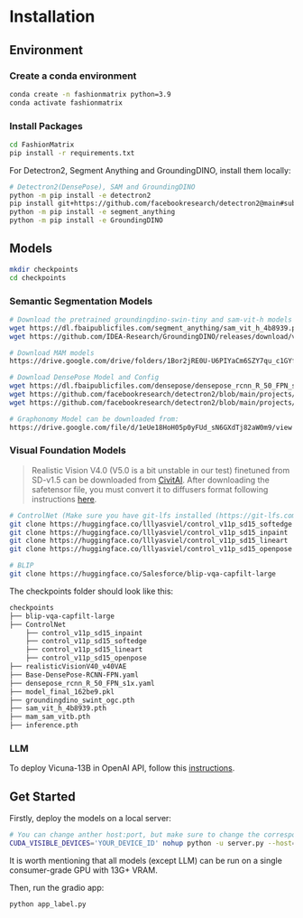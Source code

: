 # Installation

## Environment

### Create a conda environment
```bash
conda create -n fashionmatrix python=3.9
conda activate fashionmatrix
```
### Install Packages
```bash
cd FashionMatrix
pip install -r requirements.txt
```

For Detectron2, Segment Anything and GroundingDINO, install them locally:
```bash
# Detectron2(DensePose), SAM and GroundingDINO
python -m pip install -e detectron2
pip install git+https://github.com/facebookresearch/detectron2@main#subdirectory=projects/DensePose
python -m pip install -e segment_anything
python -m pip install -e GroundingDINO
```

## Models
```bash
mkdir checkpoints
cd checkpoints
```
### Semantic Segmentation Models
```bash
# Download the pretrained groundingdino-swin-tiny and sam-vit-h models
wget https://dl.fbaipublicfiles.com/segment_anything/sam_vit_h_4b8939.pth
wget https://github.com/IDEA-Research/GroundingDINO/releases/download/v0.1.0-alpha/groundingdino_swint_ogc.pth

# Download MAM models
https://drive.google.com/drive/folders/1Bor2jRE0U-U6PIYaCm6SZY7qu_c1GYfq?usp=sharing

# Download DensePose Model and Config
wget https://dl.fbaipublicfiles.com/densepose/densepose_rcnn_R_50_FPN_s1x/165712039/model_final_162be9.pkl
wget https://github.com/facebookresearch/detectron2/blob/main/projects/DensePose/configs/Base-DensePose-RCNN-FPN.yaml
wget https://github.com/facebookresearch/detectron2/blob/main/projects/DensePose/configs/densepose_rcnn_R_50_FPN_s1x.yaml

# Graphonomy Model can be downloaded from:
https://drive.google.com/file/d/1eUe18HoH05p0yFUd_sN6GXdTj82aW0m9/view
```

### Visual Foundation Models
>Realistic Vision V4.0 (V5.0 is a bit unstable in our test) finetuned from SD-v1.5 can be downloaded from [CivitAI](https://civitai.com/models/4201?modelVersionId=125411).
>After downloading the safetensor file, you must convert it to diffusers format following instructions [here](https://github.com/haofanwang/Lora-for-Diffusers#full-models).

```bash
# ControlNet (Make sure you have git-lfs installed (https://git-lfs.com))
git clone https://huggingface.co/lllyasviel/control_v11p_sd15_softedge
git clone https://huggingface.co/lllyasviel/control_v11p_sd15_inpaint
git clone https://huggingface.co/lllyasviel/control_v11p_sd15_lineart
git clone https://huggingface.co/lllyasviel/control_v11p_sd15_openpose

# BLIP
git clone https://huggingface.co/Salesforce/blip-vqa-capfilt-large
```

The checkpoints folder should look like this:
```bash
checkpoints
├── blip-vqa-capfilt-large
├── ControlNet
    ├── control_v11p_sd15_inpaint
    ├── control_v11p_sd15_softedge
    ├── control_v11p_sd15_lineart
    ├── control_v11p_sd15_openpose
├── realisticVisionV40_v40VAE
├── Base-DensePose-RCNN-FPN.yaml
├── densepose_rcnn_R_50_FPN_s1x.yaml
├── model_final_162be9.pkl
├── groundingdino_swint_ogc.pth
├── sam_vit_h_4b8939.pth
├── mam_sam_vitb.pth
├── inference.pth
```
### LLM
To deploy Vicuna-13B in OpenAI API, follow this [instructions](https://github.com/lm-sys/FastChat/blob/main/docs/openai_api.md).

## Get Started
Firstly, deploy the models on a local server:
```bash
# You can change anther host:port, but make sure to change the corresponding address in api.py
CUDA_VISIBLE_DEVICES='YOUR_DEVICE_ID' nohup python -u server.py --host=0.0.0.0 --port=8123 >server.log 2>&1 &
```
It is worth mentioning that all models (except LLM) can be run on a single consumer-grade GPU with 13G+ VRAM.

Then, run the gradio app:
```bash
python app_label.py
```
